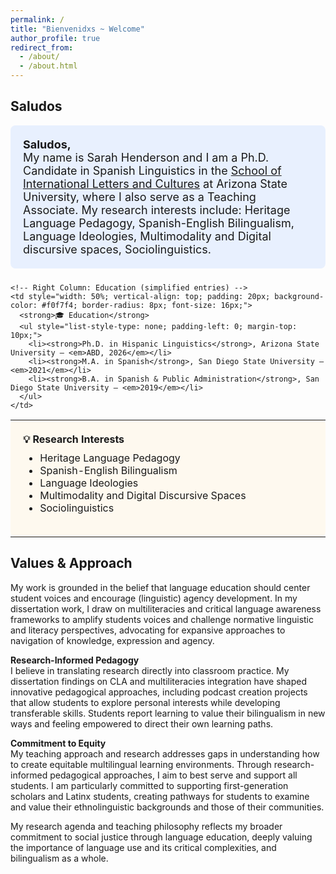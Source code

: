 ```yaml
---
permalink: /
title: "Bienvenidxs ~ Welcome"
author_profile: true
redirect_from: 
  - /about/
  - /about.html
---
```


## Saludos

<!-- Top Text Box -->
<div style="padding: 20px; background-color: #e8f0fe; border-radius: 8px; margin-bottom: 24px; font-size: 18px;">
  <strong>Saludos,</strong><br>
  My name is Sarah Henderson and I am a Ph.D. Candidate in Spanish Linguistics in the 
  <a href="https://silc.asu.edu/spanish">School of International Letters and Cultures</a> 
  at Arizona State University, where I also serve as a Teaching Associate. My research interests include: Heritage Language Pedagogy, Spanish-English Bilingualism, Language Ideologies, Multimodality and Digital discursive spaces, Sociolinguistics.
</div>

<!-- Two-Column Layout -->
<table>
  <tr>
    <!-- Left Column: Research Interests -->
    <td style="width: 50%; vertical-align: top; padding: 20px; background-color: #fef9ef; border-radius: 8px; font-size: 16px;">
      <strong>💡 Research Interests</strong>
      <ul style="margin-top: 10px;">
        <li>Heritage Language Pedagogy</li>
        <li>Spanish-English Bilingualism</li>
        <li>Language Ideologies</li>
        <li>Multimodality and Digital Discursive Spaces</li>
        <li>Sociolinguistics</li>
      </ul>
    </td>

    <!-- Right Column: Education (simplified entries) -->
    <td style="width: 50%; vertical-align: top; padding: 20px; background-color: #f0f7f4; border-radius: 8px; font-size: 16px;">
      <strong>🎓 Education</strong>
      <ul style="list-style-type: none; padding-left: 0; margin-top: 10px;">
        <li><strong>Ph.D. in Hispanic Linguistics</strong>, Arizona State University — <em>ABD, 2026</em></li>
        <li><strong>M.A. in Spanish</strong>, San Diego State University — <em>2021</em></li>
        <li><strong>B.A. in Spanish & Public Administration</strong>, San Diego State University — <em>2019</em></li>
      </ul>
    </td>
  </tr>
</table>


## Values & Approach

My work is grounded in the belief that language education should center student voices and encourage (linguistic) agency development. In my dissertation work, I draw on multiliteracies and critical language awareness frameworks to amplify students voices and challenge normative linguistic and literacy perspectives, advocating for expansive approaches to navigation of knowledge, expression and agency.

**Research-Informed Pedagogy**  
I believe in translating research directly into classroom practice. My dissertation findings on CLA and multiliteracies integration have shaped innovative pedagogical approaches, including podcast creation projects that allow students to explore personal interests while developing transferable skills. Students report learning to value their bilingualism in new ways and feeling empowered to direct their own learning paths.

**Commitment to Equity**  
My teaching approach and research addresses gaps in understanding how to create equitable multilingual learning environments. Through research-informed pedagogical approaches, I aim to best serve and support all students. I am particularly committed to supporting first-generation scholars and Latinx students, creating pathways for students to examine and value their ethnolinguistic backgrounds and those of their communities.

My research agenda and teaching philosophy reflects my broader commitment to social justice through language education, deeply valuing the importance of language use and its critical complexities, and bilingualism as a whole.
